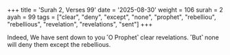 +++
title = 'Surah 2, Verses 99'
date = '2025-08-30'
weight = 106
surah = 2
ayah = 99
tags = ["clear", "deny", "except", "none", "prophet", "rebelliou", "rebellious", "revelation", "revelations", "sent"]
+++

Indeed, We have sent down to you ˹O Prophet˺ clear revelations. ˹But˺ none will deny them except the rebellious.